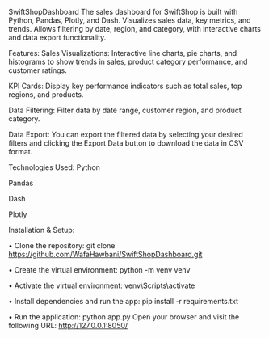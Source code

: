 SwiftShopDashboard 
The sales dashboard for SwiftShop is built with Python, Pandas, Plotly, and Dash. Visualizes sales data, key metrics, and trends. Allows filtering by date, region, and category, with interactive charts and data export functionality.

Features:
Sales Visualizations: Interactive line charts, pie charts, and histograms to show trends in sales, product category performance, and customer ratings.

KPI Cards: Display key performance indicators such as total sales, top regions, and products.

Data Filtering: Filter data by date range, customer region, and product category.

Data Export: You can export the filtered data by selecting your desired filters and clicking the Export Data button to download the data in CSV format.


Technologies Used:
Python

Pandas

Dash

Plotly


Installation & Setup:

•	Clone the repository: git clone https://github.com/WafaHawbani/SwiftShopDashboard.git

•	Create the virtual environment: python -m venv venv

•	Activate the virtual environment: venv\Scripts\activate

•	Install dependencies and run the app: pip install -r requirements.txt

•	Run the application: python app.py Open your browser and visit the following URL: http://127.0.0.1:8050/

